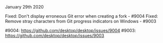 January 29th 2020

Fixed: Don't display erroneous Git error when creating a fork - #9004
Fixed: Remove stray characters from Git progress indicators on Windows - #9003

#9004: https://github.com/desktop/desktop/issues/9004
#9003: https://github.com/desktop/desktop/issues/9003
    
